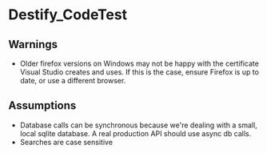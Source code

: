 # Destify_CodeTest

## Warnings
- Older firefox versions on Windows may not be happy with the certificate Visual Studio creates and uses.  If this is the case, ensure Firefox is up to date, or use a different browser.

## Assumptions
* Database calls can be synchronous because we're dealing with a small, local sqlite database.  A real production API should use async db calls.
* Searches are case sensitive